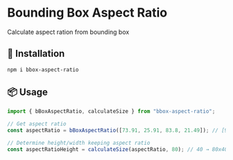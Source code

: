 # Bounding Box Aspect Ratio

Calculate aspect ration from bounding box

## 🔧 Installation

```sh
npm i bbox-aspect-ratio
```

## 📦 Usage

```javascript
import { bBoxAspectRatio, calculateSize } from "bbox-aspect-ratio";

// Get aspect ratio
const aspectRatio = bBoxAspectRatio([73.91, 25.91, 83.8, 21.49]); // [989, 492]

// Determine height/width keeping aspect ratio
const aspectRatioHeight = calculateSize(aspectRatio, 80); // 40 → 80x40
```
